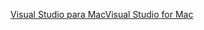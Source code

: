 [<span data-ttu-id="1cc4b-101">Visual Studio para Mac</span><span class="sxs-lookup"><span data-stu-id="1cc4b-101">Visual Studio for Mac</span></span>](https://www.microsoft.com/net/download/macos)
